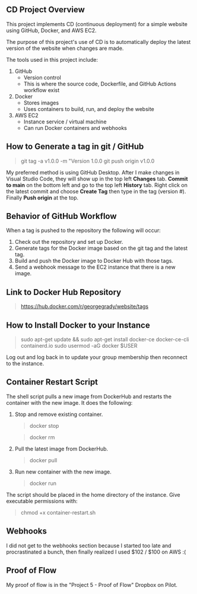 ## CD Project Overview

This project implements CD (continuous deployment) for a simple website using GitHub, Docker, and AWS EC2. 

The purpose of this project's use of CD is to automatically deploy the latest version of the website when changes are made.

The tools used in this project include:
1. GitHub
   - Version control
   - This is where the source code, Dockerfile, and GitHub Actions workflow exist
2. Docker
   - Stores images
   - Uses containers to build, run, and deploy the website
3. AWS EC2
   - Instance service / virtual machine
   - Can run Docker containers and webhooks

## How to Generate a tag in git / GitHub

> git tag -a v1.0.0 -m "Version 1.0.0
> git push origin v1.0.0

My preferred method is using GitHub Desktop. After I make changes in Visual Studio Code, they will show up in the top left **Changes** tab. **Commit to main** on the bottom left and go to the top left **History** tab. Right click on the latest commit and choose **Create Tag** then type in the tag (version #). Finally **Push origin** at the top.

## Behavior of GitHub Workflow

When a tag is pushed to the repository the following will occur:
1. Check out the repository and set up Docker.
2. Generate tags for the Docker image based on the git tag and the latest tag.
3. Build and push the Docker image to Docker Hub with those tags.
4. Send a webhook message to the EC2 instance that there is a new image.

## Link to Docker Hub Repository

>https://hub.docker.com/r/georgegrady/website/tags

## How to Install Docker to your Instance

>sudo apt-get update && sudo apt-get install docker-ce docker-ce-cli containerd.io
>sudo usermod -aG docker $USER

Log out and log back in to update your group membership then reconnect to the instance.

## Container Restart Script

The shell script pulls a new image from DockerHub and restarts the container with the new image. It does the following:

1. Stop and remove existing container.
   > docker stop
   
   > docker rm
   
2. Pull the latest image from DockerHub.
   > docker pull
   
3. Run new container with the new image.
   > docker run

The script should be placed in the home directory of the instance. Give executable permissions with:
> chmod +x container-restart.sh

## Webhooks

I did not get to the webhooks section because I started too late and procrastinated a bunch, then finally realized I used $102 / $100 on AWS :(

## Proof of Flow

My proof of flow is in the "Project 5 - Proof of Flow" Dropbox on Pilot.
